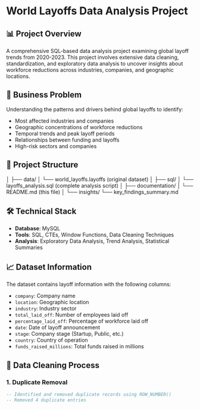 # World Layoffs Data Analysis Project

## 📊 Project Overview
A comprehensive SQL-based data analysis project examining global layoff trends from 2020-2023. This project involves extensive data cleaning, standardization, and exploratory data analysis to uncover insights about workforce reductions across industries, companies, and geographic locations.

## 🎯 Business Problem
Understanding the patterns and drivers behind global layoffs to identify:
- Most affected industries and companies
- Geographic concentrations of workforce reductions
- Temporal trends and peak layoff periods
- Relationships between funding and layoffs
- High-risk sectors and companies

## 📁 Project Structure

│
├── data/
│ └── world_layoffs.layoffs (original dataset)
│
├── sql/
│ └── layoffs_analysis.sql (complete analysis script)
│
├── documentation/
│ └── README.md (this file)
│
└── insights/
└── key_findings_summary.md

## 🛠️ Technical Stack
- **Database**: MySQL
- **Tools**: SQL, CTEs, Window Functions, Data Cleaning Techniques
- **Analysis**: Exploratory Data Analysis, Trend Analysis, Statistical Summaries

## 📈 Dataset Information
The dataset contains layoff information with the following columns:
- `company`: Company name
- `location`: Geographic location
- `industry`: Industry sector
- `total_laid_off`: Number of employees laid off
- `percentage_laid_off`: Percentage of workforce laid off
- `date`: Date of layoff announcement
- `stage`: Company stage (Startup, Public, etc.)
- `country`: Country of operation
- `funds_raised_millions`: Total funds raised in millions

## 🔧 Data Cleaning Process

### 1. Duplicate Removal
```sql
-- Identified and removed duplicate records using ROW_NUMBER()
-- Removed 4 duplicate entries
